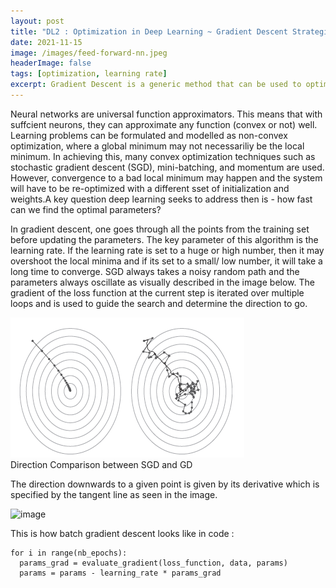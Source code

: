 ```yaml
---
layout: post
title: "DL2 : Optimization in Deep Learning ~ Gradient Descent Strategies"
date: 2021-11-15
image: /images/feed-forward-nn.jpeg
headerImage: false
tags: [optimization, learning rate] 
excerpt: Gradient Descent is a generic method that can be used to optimize any differtiable loss function and find its minimum. This blog post aims at giving readers a practical and yet an intuitive guide on the different strategies for optimizing gradient descent.
---
```


Neural networks are universal function approximators. This means that with suffcient neurons, they can approximate any function (convex or not) well. Learning problems can be formulated and modelled as non-convex optimization, where a global minimum may not necessariliy be the local minimum. In achieving this, many convex optimization techniques such as stochastic gradient descent (SGD), mini-batching, and momentum are used. However, convergence to a bad local minimum may happen and the system will have to be re-optimized with a different sset of initialization and weights.A key question deep learning seeks to address then is - how fast can we find the optimal parameters?

In gradient descent, one goes through all the points from the training set before updating the parameters. The key parameter of this algorithm is the learning rate. If the learning rate is set to a huge or high number, then it may overshoot the local minima and if its set to a small/ low number, it will take a long time to converge.   SGD always takes a noisy random path and the parameters always oscillate as visually described in the image below. The gradient of the loss function at the current step is iterated over multiple loops and is used to guide the search and determine the direction to go.

<img src="/images/AI-General/gradient_descent_1.jpg" class="inline"/><br>
Direction Comparison between SGD and GD

The direction downwards to a given point is given by its derivative which is specified by the tangent line as seen in the image.

![image](https://user-images.githubusercontent.com/80447701/145985155-71bb02c2-0754-4604-b0b8-ae54d7605771.png)

This is how batch gradient descent looks like in code :

```shell
for i in range(nb_epochs):
  params_grad = evaluate_gradient(loss_function, data, params)
  params = params - learning_rate * params_grad
``` 





